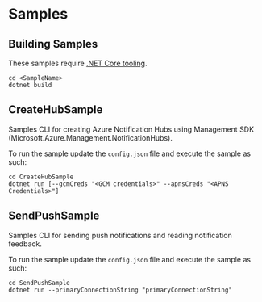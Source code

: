 # Samples 
## Building Samples
These samples require [.NET Core tooling](https://www.microsoft.com/net/download).

```
cd <SampleName>
dotnet build
```

## CreateHubSample
Samples CLI for creating Azure Notification Hubs using Management SDK (Microsoft.Azure.Management.NotificationHubs).

To run the sample update the `config.json` file and execute the sample as such:

```
cd CreateHubSample
dotnet run [--gcmCreds "<GCM credentials>" --apnsCreds "<APNS Credentials>"]
```

## SendPushSample
Samples CLI for sending push notifications and reading notification feedback.

To run the sample update the `config.json` file and execute the sample as such:

```
cd SendPushSample
dotnet run --primaryConnectionString "primaryConnectionString"
```